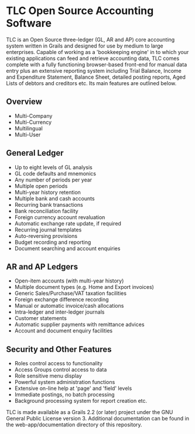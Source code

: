 TLC Open Source Accounting Software
===================================

TLC is an Open Source three-ledger (GL, AR and AP) core accounting system written in Grails and designed for use
by medium to large enterprises. Capable of working as a 'bookkeeping engine' in to which your existing applications
can feed and retrieve accounting data, TLC comes complete with a fully functioning browser-based front-end for
manual data entry plus an extensive reporting system including Trial Balance, Income and Expenditure Statement,
Balance Sheet, detailed posting reports, Aged Lists of debtors and creditors etc. Its main features are outlined
below.

Overview
--------
* Multi-Company
* Multi-Currency
* Multilingual
* Multi-User

General Ledger
--------------
* Up to eight levels of GL analysis
* GL code defaults and mnemonics
* Any number of periods per year
* Multiple open periods
* Multi-year history retention
* Multiple bank and cash accounts
* Recurring bank transactions
* Bank reconciliation facility
* Foreign currency account revaluation
* Automatic exchange rate update, if required
* Recurring journal templates
* Auto-reversing provisions
* Budget recording and reporting
* Document searching and account enquiries

AR and AP Ledgers
-----------------
* Open-item accounts (with multi-year history)
* Multiple document types (e.g. Home and Export invoices)
* Generic Sales/Purchase/VAT taxation facilities
* Foreign exchange difference recording
* Manual or automatic invoice/cash allocations
* Intra-ledger and inter-ledger journals
* Customer statements
* Automatic supplier payments with remittance advices
* Account and document enquiry facilities

Security and Other Features
---------------------------
* Roles control access to functionality
* Access Groups control access to data
* Role sensitive menu display
* Powerful system administration functions
* Extensive on-line help at 'page' and 'field' levels
* Immediate postings, no batch processing
* Background processing system for report creation etc.

TLC is made available as a Grails 2.2 (or later) project under the GNU General Public License version 3.
Additional documentation can be found in the web-app/documentation directory of this repository.
